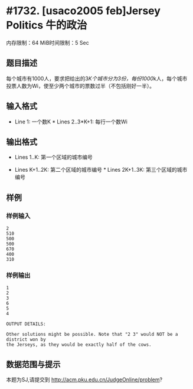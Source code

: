 # #1732. [usaco2005 feb]Jersey Politics 牛的政治

内存限制：64 MiB时间限制：5 Sec

## 题目描述

每个城市有1000人，要求把给出的3*K个城市分为3份，每份1000*k人，每个城市投票人数为Wi，使至少两个城市的票数过半（不包括刚好一半）。 

## 输入格式

* Line 1: 一个数K * Lines 2..3*K+1: 每行一个数Wi 

## 输出格式

* Lines 1..K: 第一个区域的城市编号 

* Lines K+1..2K: 第二个区域的城市编号 * Lines 2K+1..3K: 第三个区域的城市编号 

## 样例

### 样例输入

    
    2
    510
    500
    500
    670
    400
    310
    
    
    

### 样例输出

    
    1
    2
    3
    6
    5
    4
    
    OUTPUT DETAILS:
    
    Other solutions might be possible. Note that "2 3" would NOT be a district won by 
    the Jerseys, as they would be exactly half of the cows.
    
    

## 数据范围与提示

本题为SJ,请提交到 http://acm.pku.edu.cn/JudgeOnline/problem?
